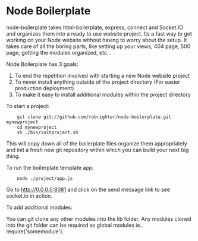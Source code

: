 Node Boilerplate
=================
node-boilerplate takes html-boilerplate, express, connect and Socket.IO and organizes them into a ready to use website project. Its a fast way to get working on your Node website without having to worry about the setup. It takes care of all the boring parts, like setting up your views, 404 page, 500 page, getting the modules organized, etc... 

Node Boilerplate has 3 goals:

1. To end the repetition involved with starting a new Node website project
1. To never install anything outside of the project directory (For easier production deployment)
2. To make it easy to install additional modules within the project directory 


To start a project:
		
		git clone git://github.com/robrighter/node-boilerplate.git mynewproject
		cd mynewproject
		sh ./bin/initproject.sh
This will copy down all of the boilerplate files organize them appropriately and init a fresh new git repository within which you can build your next big thing.



To run the boilerplate template app:

		node ./project/app.js

Go to http://0.0.0.0:8081 and click on the send message link to see socket.io in action.



To add additional modules:

You can git clone any other modules into the lib folder. Any modules cloned into the git folder can be required as global modules ie.. require('somemodule').

